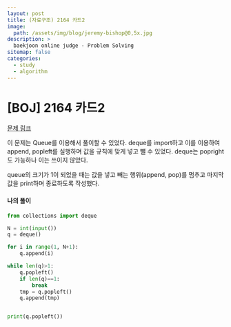 ```yaml
---
layout: post
title: (자료구조) 2164 카드2
image:
  path: /assets/img/blog/jeremy-bishop@0,5x.jpg
description: >
  baekjoon online judge - Problem Solving
sitemap: false
categories:
  - study
  - algorithm
---
```


# [BOJ] 2164 카드2

[문제 링크](https://boj.kr/2164)

이 문제는 Queue를 이용해서 풀이할 수 있었다.
deque를 import하고 이를 이용하여 append, popleft를 실행하며 값을 규칙에 맞게 넣고 뺄 수 있었다. deque는 popright도 가능하나 이는 쓰이지 않았다.

queue의 크기가 1이 되었을 때는 값을 넣고 빼는 행위(append, pop)를 멈추고 마지막 값을 print하며 종료하도록 작성했다.


#### 나의 풀이

```python
from collections import deque

N = int(input())
q = deque()

for i in range(1, N+1):
    q.append(i)

while len(q)>1:
    q.popleft()
    if len(q)==1:
        break
    tmp = q.popleft()
    q.append(tmp)


print(q.popleft())

```
